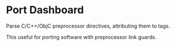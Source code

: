 # Port Dashboard #

Parse C/C++/ObjC preprocessor directives, attributing them to tags.

This useful for porting software with preprocessor link guards.

